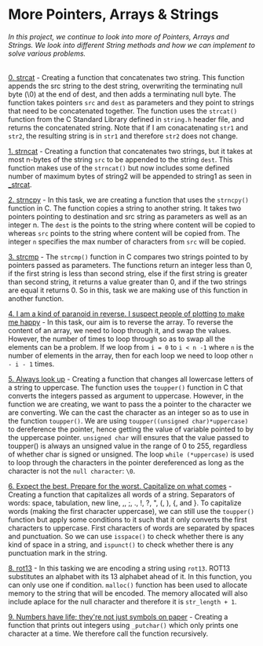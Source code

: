 # More Pointers, Arrays & Strings
###### In this project, we continue to look into more of Pointers, Arrays and Strings. We look into different String methods and how we can implement to solve various problems. 

[0. strcat](./0-strcat.c) - Creating a function that concatenates two string. This function appends the src string to the dest string, overwriting the terminating null byte (\0) at the end of dest, and then adds a terminating null byte. The function takes pointers `src` and `dest` as parameters and they point to strings that need to be concatenated together. The function uses the `strcat()` function from the C Standard Library defined in `string.h` header file, and returns the concatenated string. Note that if I am conacatenating `str1` and `str2`, the resulting string is in `str1` and therefore `str2` does not change.

[1. strncat](./1-strncat.c) - Creating a function that concatenates two strings, but it takes at most n-bytes of the string `src` to be appended to the string `dest`. This function makes use of the `strncat()` but now includes some defined number of maximum bytes of string2 will be appended to string1 as seen in [_strcat](./0-strcat.c).

[2. strncpy](./2-strncpy.c) - In this task, we are creating a function that uses the `strncpy()` function in C. The function copies a string to another string. It takes two pointers pointing to destination and src string as parameters as well as an integer n. The `dest` is the points to the string where content will be copied to whereas `src` points to the string where content will be copied from. The integer `n` specifies the max number of characters from `src` will be copied.

[3. strcmp](./3-strcmp.c) - The `strcmp()` function in C compares two strings pointed to by pointers passed as parameters. The functions return an integer less than 0, if the first string is less than second string, else if the first string is greater than second string, it returns a value greater than 0, and if the two strings are equal it returns 0. So in this, task we are making use of this function in another function.

[4. I am a kind of paranoid in reverse. I suspect people of plotting to make me happy](./4-rev_array.c) - In this task, our aim is to reverse the array. To reverse the content of an array, we need to loop through it, and swap the values. However, the number of times to loop through so as to swap all the elements can be a problem. If we loop from `i = 0` to `i < n -1` where `n` is the number of elements in the array, then for each loop we need to loop other `n - i - 1` times.

[5. Always look up](./5-string_toupper.c) - Creating a function that changes all lowercase letters of a string to uppercase. The function uses the `toupper()` function in C that converts the integers passed as argument to uppercase. However, in the function we are creating, we want to pass the a pointer to the character we are converting. We can the cast the character as an integer so as to use in the function `toupper()`. We are using `toupper((unsigned char)*uppercase)` to dereference the pointer, hence getting the value of variable pointed to by the uppercase pointer. `unsigned char` will ensures that the value passed to toupper() is always an unsigned value in the range of 0 to 255, regardless of whether char is signed or unsigned. The loop `while (*uppercase)` is used to loop through the characters in the pointer dereferenced as long as the character is not the `null character`: `\0`.


[6. Expect the best. Prepare for the worst. Capitalize on what comes](./6-cap_string.c) - Creating a function that capitalizes all words of a string. Separators of words: space, tabulation, new line, ,, ;, ., !, ?, ", (, ), {, and }. To capitalize words (making the first character uppercase), we can still use the `toupper()` function but apply some conditions to it such that it only converts the first characters to uppercase. First characters of words are separated by spaces and punctuation. So we can use `isspace()` to check whether there is any kind of space in a string, and `ispunct()` to check whether there is any punctuation mark in the string.


[8. rot13](./100-rot13.c) - In this tasking we are encoding a string using `rot13`. ROT13 substitutes an alphabet with its 13 alphabet ahead of it. In this function, you can only use one if condition. `malloc()` function has been used to allocate memory to the string that will be encoded. The memory allocated will also include aplace for the null character and therefore it is `str_length + 1`.


[9. Numbers have life; they're not just symbols on paper](./101-print_number.c) - Creating a function that prints out integers using `_putchar()` which only prints one character at a time. We therefore call the function recursively.


